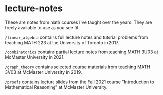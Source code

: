# lecture-notes

These are notes from math courses I've taught over the years. They are freely available to use as you see fit.

`/linear_algebra` contains full lecture notes and tutorial problems from teaching MATH 223 at the University of Toronto in 2017. 

`/combinatorics` contains partial lecture notes from teaching MATH 3U03 at McMaster University in 2021.

`/graph_theory` contains selected course materials from teaching MATH 3V03 at McMaster University in 2019.

`/proofs` contains lecture slides from the Fall 2021 course "Introduction to Mathematical Reasoning" at McMaster University.
